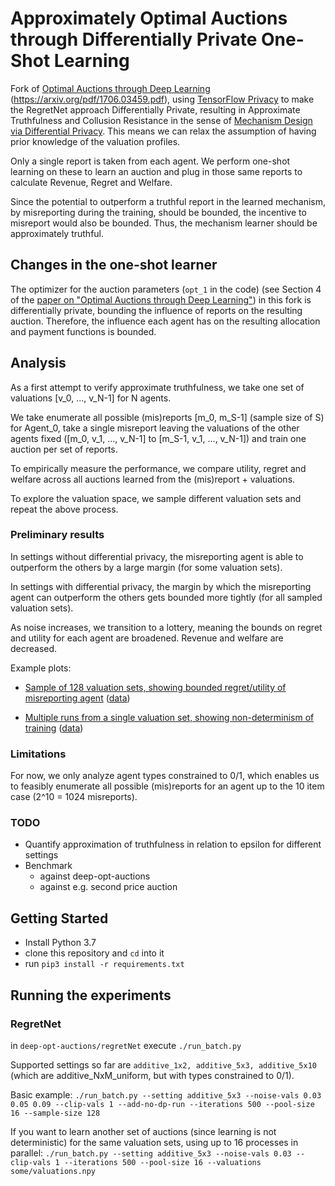 # Approximately Optimal Auctions through Differentially Private One-Shot Learning
Fork of [Optimal Auctions through Deep Learning](https://github.com/saisrivatsan/deep-opt-auctions) (https://arxiv.org/pdf/1706.03459.pdf), using [TensorFlow Privacy](https://github.com/tensorflow/privacy/) to make the RegretNet approach Differentially Private, resulting in Approximate Truthfulness and Collusion Resistance in the sense of [Mechanism Design via Differential Privacy](http://kunaltalwar.org/papers/expmech.pdf). This means we can relax the assumption of having prior knowledge of the valuation profiles.

Only a single report is taken from each agent. We perform one-shot learning on these to learn an auction and plug in those same reports to calculate Revenue, Regret and Welfare.

Since the potential to outperform a truthful report in the learned mechanism, by misreporting during the training, should be bounded, the incentive to misreport would also be bounded. Thus, the mechanism learner should be approximately truthful.

## Changes in the one-shot learner

The optimizer for the auction parameters (`opt_1` in the code) (see Section 4 of the [paper on "Optimal Auctions through Deep Learning"](https://arxiv.org/pdf/1706.03459.pdf)) in this fork is differentially private, bounding the influence of reports on the resulting auction. Therefore, the influence each agent has on the resulting allocation and payment functions is bounded.

## Analysis

As a first attempt to verify approximate truthfulness, we take one set of valuations [v_0, ..., v_N-1] for N agents.

We take  enumerate all possible (mis)reports [m_0, m_S-1] (sample size of S) for Agent_0, take a single misreport leaving the valuations of the other agents fixed ([m_0, v_1, ..., v_N-1] to [m_S-1, v_1, ..., v_N-1]) and train one auction per set of reports.

To empirically measure the performance, we compare utility, regret and welfare across all auctions learned from the (mis)report + valuations.

To explore the valuation space, we sample different valuation sets and repeat the above process.

### Preliminary results
In settings without differential privacy, the misreporting agent is able to outperform the others by a large margin (for some valuation sets).

In settings with differential privacy, the margin by which the misreporting agent can outperform the others gets bounded more tightly (for all sampled valuation sets).

As noise increases, we transition to a lottery, meaning the bounds on regret and utility for each agent are broadened. Revenue and welfare are decreased.

Example plots:
- [Sample of 128 valuation sets, showing bounded regret/utility of misreporting agent](https://nbviewer.jupyter.org/github/degregat/deep-opt-auctions/blob/sample_128_5x3/regretNet/batch_experiments/additive_5x3_exh_1/visualize_valuation_sample_128_5x3.ipynb)
([data](https://github.com/degregat/deep-opt-auctions/blob/sample_128_5x3/regretNet/batch_experiments/additive_5x3_exh_1/))

- [Multiple runs from a single valuation set, showing non-determinism of training](https://nbviewer.jupyter.org/github/degregat/deep-opt-auctions/blob/exp_one_shot_single_valuation_1/regretNet/batch_experiments/one_shot_single_valuation_1/visualize_one_shot_comparison.ipynb)
([data](https://github.com/degregat/deep-opt-auctions/blob/exp_one_shot_single_valuation_1/regretNet/batch_experiments/one_shot_single_valuation_1/))

### Limitations

For now, we only analyze agent types constrained to 0/1, which enables us to feasibly enumerate all possible (mis)reports for an agent up to the 10 item case (2^10 = 1024 misreports).

### TODO

- Quantify approximation of truthfulness in relation to epsilon for different settings
- Benchmark
  - against deep-opt-auctions
  - against e.g. second price auction

## Getting Started

- Install Python 3.7
- clone this repository and `cd` into it
- run `pip3 install -r requirements.txt`

## Running the experiments

### RegretNet

in `deep-opt-auctions/regretNet` execute `./run_batch.py`

Supported settings so far are `additive_1x2, additive_5x3, additive_5x10` (which are additive_NxM_uniform, but with types constrained to 0/1).

Basic example:
`./run_batch.py --setting additive_5x3 --noise-vals 0.03 0.05 0.09 --clip-vals 1 --add-no-dp-run --iterations 500 --pool-size 16 --sample-size 128`

If you want to learn another set of auctions (since learning is not deterministic) for the same valuation sets, using up to 16 processes in parallel:
`./run_batch.py --setting additive_5x3 --noise-vals 0.03 --clip-vals 1 --iterations 500 --pool-size 16 --valuations some/valuations.npy`
